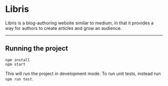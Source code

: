 # Libris

Libris is a blog-authoring website similar to medium, in that it provides a way for authors
to create articles and grow an audience.

---

## Running the project

```
npm install
npm start
```

This will run the project in development mode. To run unit tests, instead run `npm run test`.